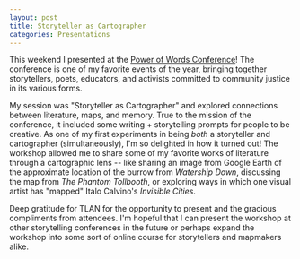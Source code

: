 ```yaml
---
layout: post
title: Storyteller as Cartographer
categories: Presentations
---
```


This weekend I presented at the [Power of Words Conference](https://tlan.wildapricot.org/page-1075279)! The conference is one of my favorite events of the year, bringing together storytellers, poets, educators, and activists committed to community justice in its various forms.

My session was "Storyteller as Cartographer" and explored connections between literature, maps, and memory. True to the mission of the conference, it included some writing + storytelling prompts for people to be creative. As one of my first experiments in being *both* a storyteller and cartographer (simultaneously), I'm so delighted in how it turned out! The workshop allowed me to share some of my favorite works of literature through a cartographic lens -- like sharing an image from Google Earth of the approximate location of the burrow from _Watership Down_, discussing the map from _The Phantom Tollbooth_, or exploring ways in which one visual artist has "mapped" Italo Calvino's _Invisible Cities_.

Deep gratitude for TLAN for the opportunity to present and the gracious compliments from attendees. I'm hopeful that I can present the workshop at other storytelling conferences in the future or perhaps expand the workshop into some sort of online course for storytellers and mapmakers alike. 

